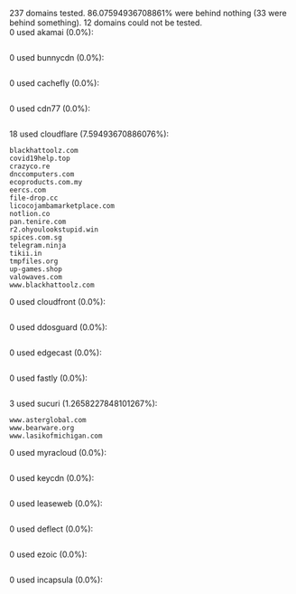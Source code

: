 237 domains tested. 86.07594936708861% were behind nothing (33 were behind something). 12 domains could not be tested.<br>
0 used akamai (0.0%):
```

```

0 used bunnycdn (0.0%):
```

```

0 used cachefly (0.0%):
```

```

0 used cdn77 (0.0%):
```

```

18 used cloudflare (7.59493670886076%):
```
blackhattoolz.com
covid19help.top
crazyco.re
dnccomputers.com
ecoproducts.com.my
eercs.com
file-drop.cc
licocojambamarketplace.com
notlion.co
pan.tenire.com
r2.ohyoulookstupid.win
spices.com.sg
telegram.ninja
tikii.in
tmpfiles.org
up-games.shop
valowaves.com
www.blackhattoolz.com
```

0 used cloudfront (0.0%):
```

```

0 used ddosguard (0.0%):
```

```

0 used edgecast (0.0%):
```

```

0 used fastly (0.0%):
```

```

3 used sucuri (1.2658227848101267%):
```
www.asterglobal.com
www.bearware.org
www.lasikofmichigan.com
```

0 used myracloud (0.0%):
```

```

0 used keycdn (0.0%):
```

```

0 used leaseweb (0.0%):
```

```

0 used deflect (0.0%):
```

```

0 used ezoic (0.0%):
```

```

0 used incapsula (0.0%):
```

```
